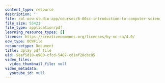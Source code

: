 ```yaml
---
content_type: resource
description: ''
file: /ol-ocw-studio-app/courses/6-00sc-introduction-to-computer-science-and-programming-spring-2011/9eef5d10e980cfcd5487cd1af20cbc85_B8is52oxHBw.pdf
file_size: 55421
file_type: application/pdf
learning_resource_types: []
license: https://creativecommons.org/licenses/by-nc-sa/4.0/
ocw_type: OCWFile
resourcetype: Document
title: 3play pdf file
uid: 9eef5d10-e980-cfcd-5487-cd1af20cbc85
video_files:
  video_thumbnail_file: null
video_metadata:
  youtube_id: null
---
```

